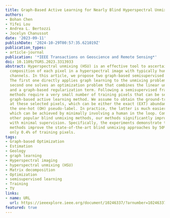 ```yaml
---
title: Graph-Based Active Learning for Nearly Blind Hyperspectral Unmixing
authors:
- Bohan Chen
- Yifei Lou
- Andrea L. Bertozzi
- Jocelyn Chanussot
date: '2023-09-11'
publishDate: '2024-10-29T00:57:35.621019Z'
publication_types:
- article-journal
publication: '*IEEE Transactions on Geoscience and Remote Sensing*'
doi: 10.1109/TGRS.2023.3313933
abstract: Hyperspectral unmixing (HSU) is an effective tool to ascertain the material
  composition of each pixel in a hyperspectral image with typically hundreds of spectral
  channels. In this article, we propose two graph-based semisupervised unmixing methods.
  The first one directly applies graph learning to the unmixing problem, while the
  second one solves an optimization problem that combines the linear unmixing model
  and a graph-based regularization term. Following a semisupervised framework, our
  methods require a very small number of training pixels that can be selected by a
  graph-based active learning method. We assume to obtain the ground-truth information
  at these selected pixels, which can be either the exact (EXT) abundance value or
  the one-hot (OH) pseudo-label. In practice, the latter is much easier to obtain,
  which can be achieved by minimally involving a human in the loop. Compared with
  other popular blind unmixing methods, our methods significantly improve performance
  with minimal supervision. Specifically, the experiments demonstrate that the proposed
  methods improve the state-of-the-art blind unmixing approaches by 50% or more using
  only 0.4% of training pixels.
tags:
- Graph-based Optimization
- Estimation
- Geology
- graph learning
- Hyperspectral imaging
- hyperspectral unmixing (HSU)
- Matrix decomposition
- Optimization
- semisupervised learning
- Training
- TV
links:
- name: URL
  url: https://ieeexplore.ieee.org/document/10246337/?arnumber=10246337
featured: true
---
```

